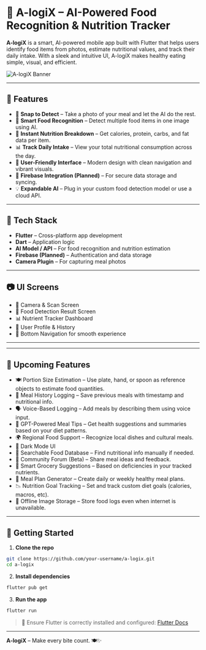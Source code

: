 
# 🍱 A-logiX – AI-Powered Food Recognition & Nutrition Tracker

**A-logiX** is a smart, AI-powered mobile app built with Flutter that helps users identify food items from photos, estimate nutritional values, and track their daily intake. With a sleek and intuitive UI, A-logiX makes healthy eating simple, visual, and efficient.

![A-logiX Banner](assets/banner.png) <!-- Optional: Replace with actual image -->

---

## 🚀 Features

- 📸 **Snap to Detect** – Take a photo of your meal and let the AI do the rest.
- 🧠 **Smart Food Recognition** – Detect multiple food items in one image using AI.
- 🔢 **Instant Nutrition Breakdown** – Get calories, protein, carbs, and fat data per item.
- 📊 **Track Daily Intake** – View your total nutritional consumption across the day.
- 🎯 **User-Friendly Interface** – Modern design with clean navigation and vibrant visuals.
- 🔐 **Firebase Integration (Planned)** – For secure data storage and syncing.
- 💡 **Expandable AI** – Plug in your custom food detection model or use a cloud API.

---

## 🧱 Tech Stack

- **Flutter** – Cross-platform app development
- **Dart** – Application logic
- **AI Model / API** – For food recognition and nutrition estimation
- **Firebase (Planned)** – Authentication and data storage
- **Camera Plugin** – For capturing meal photos

---

## 📷 UI Screens

- 📸 Camera & Scan Screen  
- 🧾 Food Detection Result Screen  
- 📊 Nutrient Tracker Dashboard  
- 👤 User Profile & History  
- 🔽 Bottom Navigation for smooth experience  

---



---

## 🧪 Upcoming Features

- 🍽️ Portion Size Estimation – Use plate, hand, or spoon as reference objects to estimate food quantities.
- 🧾 Meal History Logging – Save previous meals with timestamp and nutritional info.
- 🗣️ Voice-Based Logging – Add meals by describing them using voice input.
- 🤖 GPT-Powered Meal Tips – Get health suggestions and summaries based on your diet patterns.
- 🌍 Regional Food Support – Recognize local dishes and cultural meals.
- 🎨 Dark Mode UI
- 🔎 Searchable Food Database – Find nutritional info manually if needed.
- 💬 Community Forum (Beta) – Share meal ideas and feedback.
- 🛒 Smart Grocery Suggestions – Based on deficiencies in your tracked nutrients.
- 🥗 Meal Plan Generator – Create daily or weekly healthy meal plans.
- 📉 Nutrition Goal Tracking – Set and track custom diet goals (calories, macros, etc).
- 📡 Offline Image Storage – Store food logs even when internet is unavailable.

---

## 🔧 Getting Started

1. **Clone the repo**
```bash
git clone https://github.com/your-username/a-logix.git
cd a-logix
```

2. **Install dependencies**
```bash
flutter pub get
```

3. **Run the app**
```bash
flutter run
```

> 📌 Ensure Flutter is correctly installed and configured: [Flutter Docs](https://flutter.dev/docs/get-started/install)

---

**A-logiX** – Make every bite count. 🍽️✨
